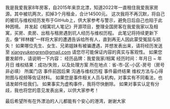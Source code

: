 我是我爱我家8年房客，自2015年来京北漂，知道2022年一直租住我爱我家房源。其中被坑两次，扣掉3个月租金，合计14500元。
这次我将不再沉默，将自己的被坑与维权经历发布于GitHub上，供大家参考与警示，避免日后自己也陷于此种困境。
并发起《相寓坑人笔记》开源项目，整理全国房客在我爱我家以及相寓，买房、卖房、出租与租房遇到坑人经历与维权历程。
此笔记将持续更新下去，像“祥林嫂”一样将大家的遭遇告诉给所有人，直到再无人因此蒙受冤屈与损失！
如果哪位先生、女生、兄弟姐妹有被骗遭遇，并想发表出来，请将经历发送至 xiangyukengren@gmail.com 请您尽可能保证内容的真实与客观性。 如果您要发邮件，请说明一下内容：
经历品牌：我爱我家/相寓
经历时间：年月日 ~ 年月日
维权结果：成功/失败，以及处理方案
所在地点：省-市-区-小区-房号（房号非必填）
所属门店
事件前因后果
沟通与维权历程
事件最终结果
维权方法与心得
附图与视频等佐证材料。
如果您是事件相关人员与机构，对事实有不同看法，也请发邮件给我们。 如果事实为虚构事件，我将尽快删除。 如果对事实认定有分歧，我也将您的意见发表出来，以供大家参考！

最后希望所有在外漂泊的人儿都能有个安心的港湾，谢谢大家